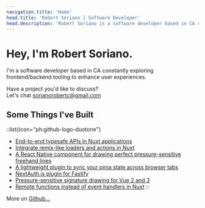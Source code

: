 ```yaml
---
navigation.title: 'Home'
head.title: 'Robert Soriano | Software Developer'
head.description: 'Robert Soriano is a software developer based in CA constantly exploring frontend/backend tooling to enhance user experiences.'
---
```


# Hey, I'm Robert Soriano.

I'm a software developer based in CA constantly exploring frontend/backend tooling to enhance user experiences.

Have a project you'd like to discuss? <br />
Let's chat [sorianorobertc@gmail.com](mailto:sorianorobertc@gmail.com?Subject=Hello)

## Some Things I've Built

::list{icon="ph:github-logo-duotone"}
- [End-to-end typesafe APIs in Nuxt applications](https://github.com/wobsoriano/trpc-nuxt)
- [Integrate remix-like loaders and actions in Nuxt](https://github.com/wobsoriano/numix)
- [A React Native component for drawing perfect pressure-sensitive freehand lines](https://github.com/wobsoriano/rn-perfect-sketch-canvas)
- [A lightweight plugin to sync your pinia state across browser tabs](https://github.com/wobsoriano/pinia-shared-state)
- [NextAuth.js plugin for Fastify](https://github.com/wobsoriano/fastify-next-auth)
- [Pressure-sensitive signature drawing for Vue 2 and 3](https://github.com/wobsoriano/v-perfect-signature)
- [Remote functions instead of event handlers in Nuxt](https://github.com/wobsoriano/nuxt-remote-fn)
::

More on [Github...](https://github.com/wobsoriano)

